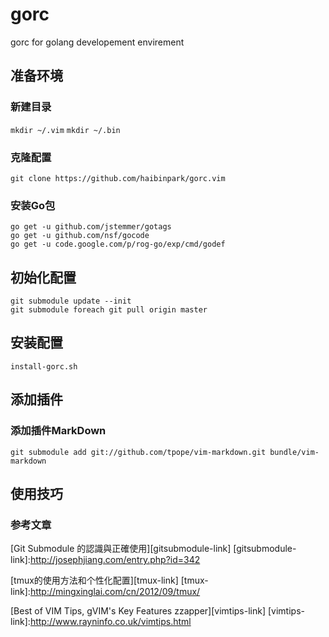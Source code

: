 gorc
=======

gorc for golang developement envirement

## 准备环境  

### 新建目录
`mkdir ~/.vim`
`mkdir ~/.bin`

### 克隆配置
`git clone https://github.com/haibinpark/gorc.vim`  

### 安装Go包
`go get -u github.com/jstemmer/gotags`  
`go get -u github.com/nsf/gocode`  
`go get -u code.google.com/p/rog-go/exp/cmd/godef`

## 初始化配置  

`git submodule update --init`  
`git submodule foreach git pull origin master`


## 安装配置 
`install-gorc.sh` 

## 添加插件  
### 添加插件MarkDown  
`git submodule add git://github.com/tpope/vim-markdown.git bundle/vim-markdown`


## 使用技巧

### 参考文章
[Git Submodule 的認識與正確使用][gitsubmodule-link]
[gitsubmodule-link]:http://josephjiang.com/entry.php?id=342

[tmux的使用方法和个性化配置][tmux-link]
[tmux-link]:http://mingxinglai.com/cn/2012/09/tmux/

[Best of VIM Tips, gVIM's Key Features zzapper][vimtips-link]
[vimtips-link]:http://www.rayninfo.co.uk/vimtips.html
